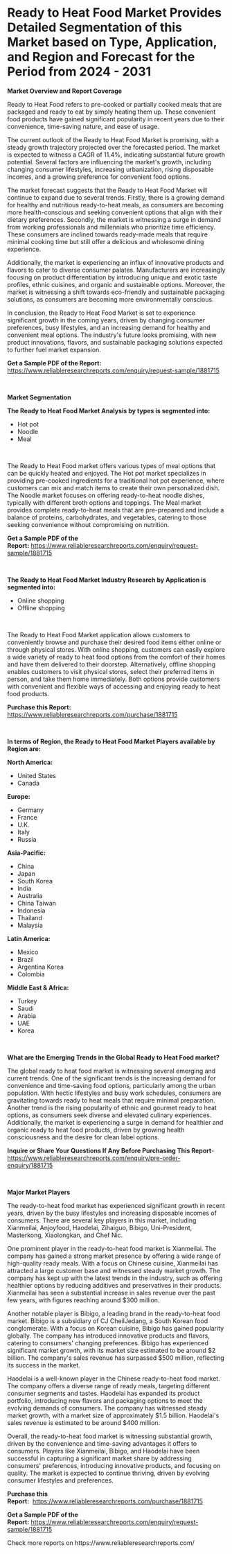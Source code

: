 <p><h1>Ready to Heat Food Market Provides Detailed Segmentation of this Market based on Type, Application, and Region and Forecast for the Period from 2024 - 2031</h1></p><p><strong>Market Overview and Report Coverage</strong></p>
<p><p>Ready to Heat Food refers to pre-cooked or partially cooked meals that are packaged and ready to eat by simply heating them up. These convenient food products have gained significant popularity in recent years due to their convenience, time-saving nature, and ease of usage.</p><p>The current outlook of the Ready to Heat Food Market is promising, with a steady growth trajectory projected over the forecasted period. The market is expected to witness a CAGR of 11.4%, indicating substantial future growth potential. Several factors are influencing the market's growth, including changing consumer lifestyles, increasing urbanization, rising disposable incomes, and a growing preference for convenient food options.</p><p>The market forecast suggests that the Ready to Heat Food Market will continue to expand due to several trends. Firstly, there is a growing demand for healthy and nutritious ready-to-heat meals, as consumers are becoming more health-conscious and seeking convenient options that align with their dietary preferences. Secondly, the market is witnessing a surge in demand from working professionals and millennials who prioritize time efficiency. These consumers are inclined towards ready-made meals that require minimal cooking time but still offer a delicious and wholesome dining experience.</p><p>Additionally, the market is experiencing an influx of innovative products and flavors to cater to diverse consumer palates. Manufacturers are increasingly focusing on product differentiation by introducing unique and exotic taste profiles, ethnic cuisines, and organic and sustainable options. Moreover, the market is witnessing a shift towards eco-friendly and sustainable packaging solutions, as consumers are becoming more environmentally conscious.</p><p>In conclusion, the Ready to Heat Food Market is set to experience significant growth in the coming years, driven by changing consumer preferences, busy lifestyles, and an increasing demand for healthy and convenient meal options. The industry's future looks promising, with new product innovations, flavors, and sustainable packaging solutions expected to further fuel market expansion.</p></p>
<p><strong>Get a Sample PDF of the Report:</strong> <a href="https://www.reliableresearchreports.com/enquiry/request-sample/1881715">https://www.reliableresearchreports.com/enquiry/request-sample/1881715</a></p>
<p>&nbsp;</p>
<p><strong>Market Segmentation</strong></p>
<p><strong>The Ready to Heat Food Market Analysis by types is segmented into:</strong></p>
<p><ul><li>Hot pot</li><li>Noodle</li><li>Meal</li></ul></p>
<p>&nbsp;</p>
<p><p>The Ready to Heat Food market offers various types of meal options that can be quickly heated and enjoyed. The Hot pot market specializes in providing pre-cooked ingredients for a traditional hot pot experience, where customers can mix and match items to create their own personalized dish. The Noodle market focuses on offering ready-to-heat noodle dishes, typically with different broth options and toppings. The Meal market provides complete ready-to-heat meals that are pre-prepared and include a balance of proteins, carbohydrates, and vegetables, catering to those seeking convenience without compromising on nutrition.</p></p>
<p><strong>Get a Sample PDF of the Report:</strong>&nbsp;<a href="https://www.reliableresearchreports.com/enquiry/request-sample/1881715">https://www.reliableresearchreports.com/enquiry/request-sample/1881715</a></p>
<p>&nbsp;</p>
<p><strong>The Ready to Heat Food Market Industry Research by Application is segmented into:</strong></p>
<p><ul><li>Online shopping</li><li>Offline shopping</li></ul></p>
<p>&nbsp;</p>
<p><p>The Ready to Heat Food Market application allows customers to conveniently browse and purchase their desired food items either online or through physical stores. With online shopping, customers can easily explore a wide variety of ready to heat food options from the comfort of their homes and have them delivered to their doorstep. Alternatively, offline shopping enables customers to visit physical stores, select their preferred items in person, and take them home immediately. Both options provide customers with convenient and flexible ways of accessing and enjoying ready to heat food products.</p></p>
<p><strong>Purchase this Report:</strong>&nbsp; <a href="https://www.reliableresearchreports.com/purchase/1881715">https://www.reliableresearchreports.com/purchase/1881715</a></p>
<p>&nbsp;</p>
<p><strong>In terms of Region, the Ready to Heat Food Market Players available by Region are:</strong></p>
<p>
    <p> <strong> North America: </strong>
        <ul>
            <li>United States</li>
            <li>Canada</li>
        </ul>
        </p> 
    <p> <strong> Europe: </strong>
        <ul>
            <li>Germany</li>
            <li>France</li>
            <li>U.K.</li>
            <li>Italy</li>
            <li>Russia</li>
        </ul>
        </p> 
    <p> <strong> Asia-Pacific: </strong>
        <ul>
            <li>China</li>
            <li>Japan</li>
            <li>South Korea</li>
            <li>India</li>
            <li>Australia</li>
            <li>China Taiwan</li>
            <li>Indonesia</li>
            <li>Thailand</li>
            <li>Malaysia</li>
        </ul>
        </p> 
    <p> <strong> Latin America: </strong>
        <ul>
            <li>Mexico</li>
            <li>Brazil</li>
            <li>Argentina Korea</li>
            <li>Colombia</li>
        </ul>
        </p> 
    <p> <strong> Middle East & Africa: </strong>
        <ul>
            <li>Turkey</li>
            <li>Saudi</li>
            <li>Arabia</li>
            <li>UAE</li>
            <li>Korea</li>
        </ul>
    </p>
    </p>
<p>&nbsp;</p>
<p><strong>What are the Emerging Trends in the Global Ready to Heat Food market?</strong></p>
<p><p>The global ready to heat food market is witnessing several emerging and current trends. One of the significant trends is the increasing demand for convenience and time-saving food options, particularly among the urban population. With hectic lifestyles and busy work schedules, consumers are gravitating towards ready to heat meals that require minimal preparation. Another trend is the rising popularity of ethnic and gourmet ready to heat options, as consumers seek diverse and elevated culinary experiences. Additionally, the market is experiencing a surge in demand for healthier and organic ready to heat food products, driven by growing health consciousness and the desire for clean label options.</p></p>
<p><strong>Inquire or Share Your Questions If Any Before Purchasing This Report</strong>- <a href="https://www.reliableresearchreports.com/enquiry/pre-order-enquiry/1881715">https://www.reliableresearchreports.com/enquiry/pre-order-enquiry/1881715</a></p>
<p>&nbsp;</p>
<p><strong>Major Market Players</strong></p>
<p><p>The ready-to-heat food market has experienced significant growth in recent years, driven by the busy lifestyles and increasing disposable incomes of consumers. There are several key players in this market, including Xianmeilai, Anjoyfood, Haodelai, Zihaiguo, Bibigo, Uni-President, Masterkong, Xiaolongkan, and Chef Nic.</p><p>One prominent player in the ready-to-heat food market is Xianmeilai. The company has gained a strong market presence by offering a wide range of high-quality ready meals. With a focus on Chinese cuisine, Xianmeilai has attracted a large customer base and witnessed steady market growth. The company has kept up with the latest trends in the industry, such as offering healthier options by reducing additives and preservatives in their products. Xianmeilai has seen a substantial increase in sales revenue over the past few years, with figures reaching around $300 million.</p><p>Another notable player is Bibigo, a leading brand in the ready-to-heat food market. Bibigo is a subsidiary of CJ CheilJedang, a South Korean food conglomerate. With a focus on Korean cuisine, Bibigo has gained popularity globally. The company has introduced innovative products and flavors, catering to consumers' changing preferences. Bibigo has experienced significant market growth, with its market size estimated to be around $2 billion. The company's sales revenue has surpassed $500 million, reflecting its success in the market.</p><p>Haodelai is a well-known player in the Chinese ready-to-heat food market. The company offers a diverse range of ready meals, targeting different consumer segments and tastes. Haodelai has expanded its product portfolio, introducing new flavors and packaging options to meet the evolving demands of consumers. The company has witnessed steady market growth, with a market size of approximately $1.5 billion. Haodelai's sales revenue is estimated to be around $400 million.</p><p>Overall, the ready-to-heat food market is witnessing substantial growth, driven by the convenience and time-saving advantages it offers to consumers. Players like Xianmeilai, Bibigo, and Haodelai have been successful in capturing a significant market share by addressing consumers' preferences, introducing innovative products, and focusing on quality. The market is expected to continue thriving, driven by evolving consumer lifestyles and preferences.</p></p>
<p><strong>Purchase this Report:</strong>&nbsp;&nbsp;<a href="https://www.reliableresearchreports.com/purchase/1881715">https://www.reliableresearchreports.com/purchase/1881715</a></p>
<p></p>
<p><strong>Get a Sample PDF of the Report:</strong>&nbsp;<a href="https://www.reliableresearchreports.com/enquiry/request-sample/1881715">https://www.reliableresearchreports.com/enquiry/request-sample/1881715</a></p>
<p>Check more reports on https://www.reliableresearchreports.com/</p>